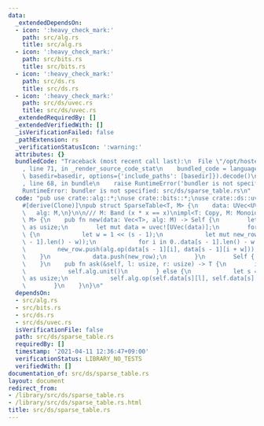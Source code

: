 ```yaml
---
data:
  _extendedDependsOn:
  - icon: ':heavy_check_mark:'
    path: src/alg.rs
    title: src/alg.rs
  - icon: ':heavy_check_mark:'
    path: src/bits.rs
    title: src/bits.rs
  - icon: ':heavy_check_mark:'
    path: src/ds.rs
    title: src/ds.rs
  - icon: ':heavy_check_mark:'
    path: src/ds/uvec.rs
    title: src/ds/uvec.rs
  _extendedRequiredBy: []
  _extendedVerifiedWith: []
  _isVerificationFailed: false
  _pathExtension: rs
  _verificationStatusIcon: ':warning:'
  attributes: {}
  bundledCode: "Traceback (most recent call last):\n  File \"/opt/hostedtoolcache/Python/3.9.5/x64/lib/python3.9/site-packages/onlinejudge_verify/documentation/build.py\"\
    , line 71, in _render_source_code_stat\n    bundled_code = language.bundle(stat.path,\
    \ basedir=basedir, options={'include_paths': [basedir]}).decode()\n  File \"/opt/hostedtoolcache/Python/3.9.5/x64/lib/python3.9/site-packages/onlinejudge_verify/languages/user_defined.py\"\
    , line 68, in bundle\n    raise RuntimeError('bundler is not specified: {}'.format(path.as_posix()))\n\
    RuntimeError: bundler is not specified: src/ds/sparse_table.rs\n"
  code: "pub use crate::alg::*;\nuse crate::bits::*;\nuse crate::ds::uvec::*;\n\n\
    #[derive(Clone)]\npub struct SparseTable<T, M> {\n    data: UVec<UVec<T>>,\n \
    \   alg: M,\n}\n\n/// M: Band (x * x == x)\nimpl<T: Copy, M: Monoid<T>> SparseTable<T,\
    \ M> {\n    pub fn new(data: Vec<T>, alg: M) -> Self {\n        let height = data.len().ilog2()\
    \ as usize;\n        let mut data = uvec![UVec(data)];\n        for s in 1..=height\
    \ {\n            let w = 1 << (s - 1);\n            let mut new_row = UVec(Vec::with_capacity(data[s\
    \ - 1].len() - w));\n            for i in 0..data[s - 1].len() - w {\n       \
    \         new_row.push(alg.op(data[s - 1][i], data[s - 1][i + w]));\n        \
    \    }\n            data.push(new_row);\n        }\n        Self { data, alg }\n\
    \    }\n    pub fn ask(&self, l: usize, r: usize) -> T {\n        if l == r {\n\
    \            self.alg.unit()\n        } else {\n            let s = (r - l).ilog2()\
    \ as usize;\n            self.alg.op(self.data[s][l], self.data[s][r - (1 << s)])\n\
    \        }\n    }\n}\n"
  dependsOn:
  - src/alg.rs
  - src/bits.rs
  - src/ds.rs
  - src/ds/uvec.rs
  isVerificationFile: false
  path: src/ds/sparse_table.rs
  requiredBy: []
  timestamp: '2021-04-11 12:36:47+09:00'
  verificationStatus: LIBRARY_NO_TESTS
  verifiedWith: []
documentation_of: src/ds/sparse_table.rs
layout: document
redirect_from:
- /library/src/ds/sparse_table.rs
- /library/src/ds/sparse_table.rs.html
title: src/ds/sparse_table.rs
---
```

